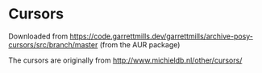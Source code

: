 # Cursors

Downloaded from https://code.garrettmills.dev/garrettmills/archive-posy-cursors/src/branch/master (from the AUR package)

The cursors are originally from http://www.michieldb.nl/other/cursors/
